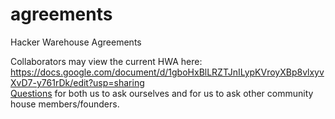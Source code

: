 agreements
==========

Hacker Warehouse Agreements

Collaborators may view the current HWA here: https://docs.google.com/document/d/1gboHxBlLRZTJnILypKVroyXBp8vlxyvXvD7-y761rDk/edit?usp=sharing  
[Questions](https://docs.google.com/document/d/1gboHxBlLRZTJnILypKVroyXBp8vlxyvXvD7-y761rDk/edit?usp=sharin://docs.google.com/document/d/1OnC9siZv4IoCCFhsRXWjXN9fU7FIuIJlKfLNK8w4auc/edit?usp=sharing) for both us to ask ourselves and for us to ask other community house members/founders. 
